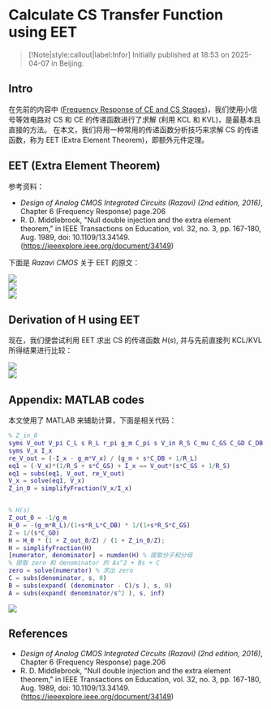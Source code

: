 # Calculate CS Transfer Function using EET


> [!Note|style:callout|label:Infor]
Initially published at 18:53 on 2025-04-07 in Beijing.

## Intro

在先前的内容中 ([Frequency Response of CE and CS Stages](https://zhuanlan.zhihu.com/p/1892732378264339436))，我们使用小信号等效电路对 CS 和 CE 的传递函数进行了求解 (利用 KCL 和 KVL)，是最基本且直接的方法。
在本文，我们将用一种常用的传递函数分析技巧来求解 CS 的传递函数，称为 EET (Extra Element Theorem)，即额外元件定理。

## EET (Extra Element Theorem)

参考资料：
- *Design of Analog CMOS Integrated Circuits (Razavi) (2nd edition, 2016)*, Chapter 6 (Frequency Response) page.206
- R. D. Middlebrook, "Null double injection and the extra element theorem," in IEEE Transactions on Education, vol. 32, no. 3, pp. 167-180, Aug. 1989, doi: 10.1109/13.34149. (https://ieeexplore.ieee.org/document/34149)

下面是 *Razavi CMOS* 关于 EET 的原文：
<div class="center"><img src="https://imagebank-0.oss-cn-beijing.aliyuncs.com/VS-PicGo/2025-04-11-00-28-43_Calcu CS Transfer Function using EET.png"/></div>
<div class="center"><img src="https://imagebank-0.oss-cn-beijing.aliyuncs.com/VS-PicGo/2025-04-11-00-28-52_Calcu CS Transfer Function using EET.png"/></div>
<div class="center"><img src="https://imagebank-0.oss-cn-beijing.aliyuncs.com/VS-PicGo/2025-04-11-00-29-02_Calcu CS Transfer Function using EET.png"/></div>

## Derivation of H using EET

现在，我们便尝试利用 EET 求出 CS 的传递函数 $H(s)$, 并与先前直接列 KCL/KVL 所得结果进行比较：
<div class="center"><img src="https://imagebank-0.oss-cn-beijing.aliyuncs.com/VS-PicGo/2025-04-11-00-23-37_Calcu CS Transfer Function using EET.png"/></div>
<div class="center"><img src="https://imagebank-0.oss-cn-beijing.aliyuncs.com/VS-PicGo/2025-04-11-00-23-50_Calcu CS Transfer Function using EET.png"/></div>

## Appendix: MATLAB codes

本文使用了 MATLAB 来辅助计算，下面是相关代码：

``` matlab
% Z_in_0
syms V_out V_pi C_L s R_L r_pi g_m C_pi s V_in R_S C_mu C_GS C_GD C_DB C_SB
syms V_x I_x 
re_V_out = (-I_x - g_m*V_x) / (g_m + s*C_DB + 1/R_L)
eq1 = (-V_x)*(1/R_S + s*C_GS) + I_x == V_out*(s*C_GS + 1/R_S)
eq1 = subs(eq1, V_out, re_V_out)
V_x = solve(eq1, V_x)
Z_in_0 = simplifyFraction(V_x/I_x)


% H(s)
Z_out_0 = -1/g_m
H_0 = -(g_m*R_L)/(1+s*R_L*C_DB) * 1/(1+s*R_S*C_GS)
Z = 1/(s*C_GD)
H = H_0 * (1 + Z_out_0/Z) / (1 + Z_in_0/Z);
H = simplifyFraction(H)
[numerator, denominator] = numden(H) % 提取分子和分母
% 提取 zero 和 denominator 的 As^2 + Bs + C
zero = solve(numerator) % 求出 zero
C = subs(denominator, s, 0)
B = subs(expand( (denominator - C)/s ), s, 0)
A = subs(expand( denominator/s^2 ), s, inf)
```

<div class="center"><img src="https://imagebank-0.oss-cn-beijing.aliyuncs.com/VS-PicGo/2025-04-11-00-34-06_Calculate CS Transfer Function using EET.png"/></div>

## References

- *Design of Analog CMOS Integrated Circuits (Razavi) (2nd edition, 2016)*, Chapter 6 (Frequency Response) page.206
- R. D. Middlebrook, "Null double injection and the extra element theorem," in IEEE Transactions on Education, vol. 32, no. 3, pp. 167-180, Aug. 1989, doi: 10.1109/13.34149. (https://ieeexplore.ieee.org/document/34149)
